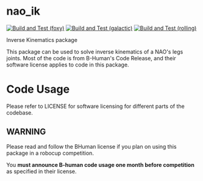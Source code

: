 # nao_ik

[![Build and Test (foxy)](https://github.com/ijnek/nao_ik/actions/workflows/build_and_test_foxy.yaml/badge.svg)](https://github.com/ijnek/nao_ik/actions/workflows/build_and_test_foxy.yaml)
[![Build and Test (galactic)](https://github.com/ijnek/nao_ik/actions/workflows/build_and_test_galactic.yaml/badge.svg)](https://github.com/ijnek/nao_ik/actions/workflows/build_and_test_galactic.yaml)
[![Build and Test (rolling)](https://github.com/ijnek/nao_ik/actions/workflows/build_and_test_rolling.yaml/badge.svg)](https://github.com/ijnek/nao_ik/actions/workflows/build_and_test_rolling.yaml)

Inverse Kinematics package

This package can be used to solve inverse kinematics of a NAO's legs joints.
Most of the code is from B-Human's Code Release, and their
software license applies to code in this package.

# Code Usage

Please refer to LICENSE for software licensing for different parts of the codebase.

## **WARNING**

Please read and follow the BHuman license if you plan on using this package in a robocup competition.

You **must announce B-human code usage one month before competition** as specified in their license.
